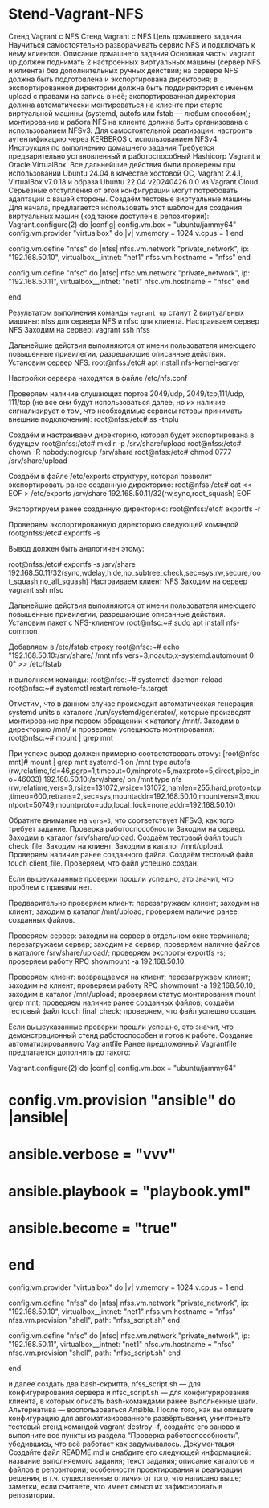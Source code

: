 # Stend-Vagrant-NFS
Стенд Vagrant с NFS
Стенд Vagrant с NFS 
Цель домашнего задания
Научиться самостоятельно разворачивать сервис NFS и подключать к нему клиентов.
Описание домашнего задания 
Основная часть: 
vagrant up должен поднимать 2 настроенных виртуальных машины (сервер NFS и клиента) без дополнительных ручных действий;
на сервере NFS должна быть подготовлена и экспортирована директория; 
в экспортированной директории должна быть поддиректория с именем upload с правами на запись в неё; 
экспортированная директория должна автоматически монтироваться на клиенте при старте виртуальной машины (systemd, autofs или fstab — любым способом);
монтирование и работа NFS на клиенте должна быть организована с использованием NFSv3.
Для самостоятельной реализации: 
настроить аутентификацию через KERBEROS с использованием NFSv4.
Инструкция по выполнению домашнего задания
Требуется предварительно установленный и работоспособный Hashicorp Vagrant и Oracle VirtualBox.
Все дальнейшие действия были проверены при использовании Ubuntu 24.04 в качестве хостовой ОС, Vagrant 2.4.1, VirtualBox v7.0.18  и образа Ubuntu 22.04 v20240426.0.0 из Vagrant Cloud. Серьёзные отступления от этой конфигурации могут потребовать адаптации с вашей стороны.
Создаём тестовые виртуальные машины 
Для начала, предлагается использовать этот шаблон для создания виртуальных машин (код также доступен в репозитории): 
Vagrant.configure(2) do |config|
 config.vm.box = "ubuntu/jammy64"
 config.vm.provider "virtualbox" do |v|
   v.memory = 1024
   v.cpus = 1
 end


 config.vm.define "nfss" do |nfss|
   nfss.vm.network "private_network", ip: "192.168.50.10", virtualbox__intnet: "net1"
   nfss.vm.hostname = "nfss"
 end


 config.vm.define "nfsc" do |nfsc|
   nfsc.vm.network "private_network", ip: "192.168.50.11", virtualbox__intnet: "net1"
   nfsc.vm.hostname = "nfsc"
 end


end

Результатом выполнения команды `vagrant up` станут 2 виртуальных машины: nfss для сервера NFS и nfsc для клиента. 
Настраиваем сервер NFS 
Заходим на сервер:
vagrant ssh nfss

Дальнейшие действия выполняются от имени пользователя имеющего повышенные привилегии, разрешающие описанные действия. 
Установим сервер NFS:
root@nfss:/etc# apt install nfs-kernel-server

Настройки сервера находятся в файле /etc/nfs.conf 

Проверяем наличие слушающих портов 2049/udp, 2049/tcp,111/udp, 111/tcp (не все они будут использоваться далее,  но их наличие сигнализирует о том, что необходимые сервисы готовы принимать внешние подключения):
root@nfss:/etc# ss -tnplu 

Создаём и настраиваем директорию, которая будет экспортирована в будущем 
root@nfss:/etc# mkdir -p /srv/share/upload 
root@nfss:/etc# chown -R nobody:nogroup /srv/share 
root@nfss:/etc# chmod 0777 /srv/share/upload 

Cоздаём в файле /etc/exports структуру, которая позволит экспортировать ранее созданную директорию:
root@nfss:/etc# cat << EOF > /etc/exports 
/srv/share 192.168.50.11/32(rw,sync,root_squash)
EOF

Экспортируем ранее созданную директорию:
root@nfss:/etc# exportfs -r 

Проверяем экспортированную директорию следующей командой
root@nfss:/etc# exportfs -s 

Вывод должен быть аналогичен этому: 

root@nfss:/etc# exportfs -s 
/srv/share  192.168.50.11/32(sync,wdelay,hide,no_subtree_check,sec=sys,rw,secure,root_squash,no_all_squash)
Настраиваем клиент NFS 
Заходим на сервер 
vagrant ssh nfsc 

Дальнейшие действия выполняются от имени пользователя имеющего повышенные привилегии, разрешающие описанные действия. 
Установим пакет с NFS-клиентом
root@nfsc:~# sudo apt install nfs-common

Добавляем в /etc/fstab строку 
root@nfsc:~# echo "192.168.50.10:/srv/share/ /mnt nfs vers=3,noauto,x-systemd.automount 0 0" >> /etc/fstab

и выполняем команды:
root@nfsc:~# systemctl daemon-reload 
root@nfsc:~# systemctl restart remote-fs.target 

Отметим, что в данном случае происходит автоматическая генерация systemd units в каталоге /run/systemd/generator/, которые производят монтирование при первом обращении к каталогу /mnt/.
Заходим в директорию /mnt/ и проверяем успешность монтирования:
root@nfsc:~# mount | grep mnt 

При успехе вывод должен примерно соответствовать этому:
[root@nfsc mnt]# mount | grep mnt 
systemd-1 on /mnt type autofs (rw,relatime,fd=46,pgrp=1,timeout=0,minproto=5,maxproto=5,direct,pipe_ino=46033)
192.168.50.10:/srv/share/ on /mnt type nfs (rw,relatime,vers=3,rsize=131072,wsize=131072,namlen=255,hard,proto=tcp,timeo=600,retrans=2,sec=sys,mountaddr=192.168.50.10,mountvers=3,mountport=50749,mountproto=udp,local_lock=none,addr=192.168.50.10)

Обратите внимание на `vers=3`, что соответствует NFSv3, как того требует задание.
Проверка работоспособности 
Заходим на сервер. 
Заходим в каталог /srv/share/upload.
Создаём тестовый файл touch check_file.
Заходим на клиент.
Заходим в каталог /mnt/upload. 
Проверяем наличие ранее созданного файла.
Создаём тестовый файл touch client_file. 
Проверяем, что файл успешно создан.

Если вышеуказанные проверки прошли успешно, это значит, что проблем с правами нет. 

Предварительно проверяем клиент: 
перезагружаем клиент;
заходим на клиент;
заходим в каталог /mnt/upload;
проверяем наличие ранее созданных файлов.

Проверяем сервер: 
заходим на сервер в отдельном окне терминала;
перезагружаем сервер;
заходим на сервер;
проверяем наличие файлов в каталоге /srv/share/upload/;
проверяем экспорты exportfs -s;
проверяем работу RPC showmount -a 192.168.50.10.
 
Проверяем клиент: 
возвращаемся на клиент;
перезагружаем клиент;
заходим на клиент;
проверяем работу RPC showmount -a 192.168.50.10;
заходим в каталог /mnt/upload;
проверяем статус монтирования mount | grep mnt;
проверяем наличие ранее созданных файлов;
создаём тестовый файл touch final_check;
проверяем, что файл успешно создан.

Если вышеуказанные проверки прошли успешно, это значит, что демонстрационный стенд работоспособен и готов к работе. 
Создание автоматизированного Vagrantfile 
Ранее предложенный Vagrantfile предлагается дополнить до такого: 

Vagrant.configure(2) do |config|
 config.vm.box = "ubuntu/jammy64"


#  config.vm.provision "ansible" do |ansible|
#    ansible.verbose = "vvv"
#    ansible.playbook = "playbook.yml"
#    ansible.become = "true"
#  end


 config.vm.provider "virtualbox" do |v|
   v.memory = 1024
   v.cpus = 1
 end


 config.vm.define "nfss" do |nfss|
   nfss.vm.network "private_network", ip: "192.168.50.10", virtualbox__intnet: "net1"
   nfss.vm.hostname = "nfss"
   nfss.vm.provision "shell", path: "nfss_script.sh"
 end


 config.vm.define "nfsc" do |nfsc|
   nfsc.vm.network "private_network", ip: "192.168.50.11", virtualbox__intnet: "net1"
   nfsc.vm.hostname = "nfsc"
   nfsc.vm.provision "shell", path: "nfsc_script.sh"
 end


end

и далее создать два bash-скрипта, nfss_script.sh — для конфигурирования сервера и nfsc_script.sh — для конфигурирования клиента, в которых описать bash-командами ранее выполненные шаги.
Альтернатива — воспользоваться Ansible.
После того, как вы опишете конфигурацию для автоматизированного развёртывания, уничтожьте тестовый стенд командой vagrant destroy  -f, создайте его заново и выполните все пункты из раздела “Проверка работоспособности”, убедившись, что всё работает как задумывалось. 
Документация 
Создайте файл README.md и снабдите его следующей информацией:
название выполняемого задания; 
текст задания; 
описание каталогов и файлов в репозитории; 
особенности проектирования и реализации решения, в т.ч.  существенные отличия от того, что написано выше; 
заметки, если считаете, что имеет смысл их зафиксировать в репозитории. 
